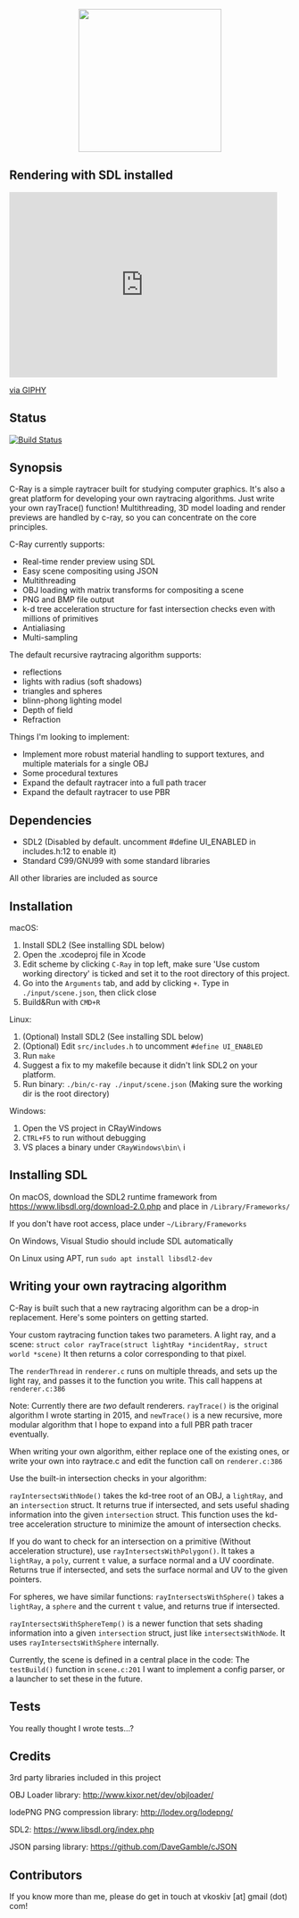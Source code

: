 <p align="center">
	<img src="https://i.imgur.com/fPBuCTG.png" width="256">
</p>

## Rendering with SDL installed

<iframe src="https://giphy.com/embed/8cT6Dbo7kCi3rRj5Fr" width="480" height="332" frameBorder="0" class="giphy-embed" allowFullScreen></iframe><p><a href="https://giphy.com/gifs/ray-tracing-raytracing-8cT6Dbo7kCi3rRj5Fr">via GIPHY</a></p>

## Status

[![Build Status](https://semaphoreci.com/api/v1/vkoskiv/c-ray/branches/master/badge.svg)](https://semaphoreci.com/vkoskiv/c-ray)

## Synopsis

C-Ray is a simple raytracer built for studying computer graphics. It's also a great platform for developing your own raytracing algorithms. Just write your own rayTrace() function! Multithreading, 3D model loading and render previews are handled by c-ray, so you can concentrate on the core principles.

C-Ray currently supports:
- Real-time render preview using SDL
- Easy scene compositing using JSON
- Multithreading
- OBJ loading with matrix transforms for compositing a scene
- PNG and BMP file output
- k-d tree acceleration structure for fast intersection checks even with millions of primitives
- Antialiasing
- Multi-sampling

The default recursive raytracing algorithm supports:
- reflections
- lights with radius (soft shadows)
- triangles and spheres
- blinn-phong lighting model
- Depth of field
- Refraction

Things I'm looking to implement:
- Implement more robust material handling to support textures, and multiple materials for a single OBJ
- Some procedural textures
- Expand the default raytracer into a full path tracer
- Expand the default raytracer to use PBR

## Dependencies

- SDL2 (Disabled by default. uncomment #define UI_ENABLED in includes.h:12 to enable it)
- Standard C99/GNU99 with some standard libraries

All other libraries are included as source

## Installation

macOS:
1. Install SDL2 (See installing SDL below)
2. Open the .xcodeproj file in Xcode
3. Edit scheme by clicking `C-Ray` in top left, make sure 'Use custom working directory' is ticked and set it to the root directory of this project.
4. Go into the `Arguments` tab, and add by clicking `+`. Type in `./input/scene.json`, then click close
5. Build&Run with `CMD+R`

Linux:
1. (Optional) Install SDL2 (See installing SDL below)
2. (Optional) Edit `src/includes.h` to uncomment `#define UI_ENABLED`
2. Run `make`
3. Suggest a fix to my makefile because it didn't link SDL2 on your platform.
4. Run binary: `./bin/c-ray ./input/scene.json` (Making sure the working dir is the root directory)

Windows:
1. Open the VS project in CRayWindows
2. `CTRL+F5` to run without debugging
3. VS places a binary under `CRayWindows\bin\`
i
## Installing SDL

On macOS, download the SDL2 runtime framework from https://www.libsdl.org/download-2.0.php and place in `/Library/Frameworks/`

If you don't have root access, place under `~/Library/Frameworks`

On Windows, Visual Studio should include SDL automatically

On Linux using APT, run `sudo apt install libsdl2-dev`

## Writing your own raytracing algorithm

C-Ray is built such that a new raytracing algorithm can be a drop-in replacement. Here's some pointers on getting started.

Your custom raytracing function takes two parameters. A light ray, and a scene:
`struct color rayTrace(struct lightRay *incidentRay, struct world *scene)`
It then returns a color corresponding to that pixel.

The `renderThread` in `renderer.c` runs on multiple threads, and sets up the light ray, and passes it to the function you write. This call happens at `renderer.c:386`

Note: Currently there are *two* default renderers. `rayTrace()` is the original algorithm I wrote starting in 2015, and `newTrace()` is a new recursive, more modular algorithm that I hope to expand into a full PBR path tracer eventually.

When writing your own algorithm, either replace one of the existing ones, or write your own into raytrace.c and edit the function call on `renderer.c:386`

Use the built-in intersection checks in your algorithm:

`rayIntersectsWithNode()` takes the kd-tree root of an OBJ, a `lightRay`, and an `intersection` struct. It returns true if intersected, and sets useful shading information into the given `intersection` struct. This function uses the kd-tree acceleration structure to minimize the amount of intersection checks.

If you do want to check for an intersection on a primitive (Without acceleration structure), use
`rayIntersectsWithPolygon()`. It takes a `lightRay`, a `poly`, current `t` value, a surface normal and a UV coordinate. Returns true if intersected, and sets the surface normal and UV to the given pointers.

For spheres, we have similar functions:
`rayIntersectsWithSphere()` takes a `lightRay`, a `sphere` and the current `t` value, and returns true if intersected.

`rayIntersectsWithSphereTemp()` is a newer function that sets shading information into a given `intersection` struct, just like `intersectsWithNode`. It uses `rayIntersectsWithSphere` internally.

Currently, the scene is defined in a central place in the code: The `testBuild()` function in `scene.c:201`
I want to implement a config parser, or a launcher to set these in the future.

## Tests

You really thought I wrote tests...?

## Credits

3rd party libraries included in this project

OBJ Loader library: http://www.kixor.net/dev/objloader/

lodePNG PNG compression library: http://lodev.org/lodepng/

SDL2: https://www.libsdl.org/index.php

JSON parsing library: https://github.com/DaveGamble/cJSON

## Contributors

If you know more than me, please do get in touch at vkoskiv [at] gmail (dot) com!

